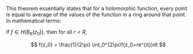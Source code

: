 This theorem essentially states that for a holomorphic function, every point is equal to average of the values of the function in a ring around that point. In mathematical terms:

If $f \in H(B_R(z_0))$, then for all $r<R$,

$$
f(z_0) = \frac{1}{2\pi} \int_0^{2\pi}f(z_0+re^{it})dt
$$
